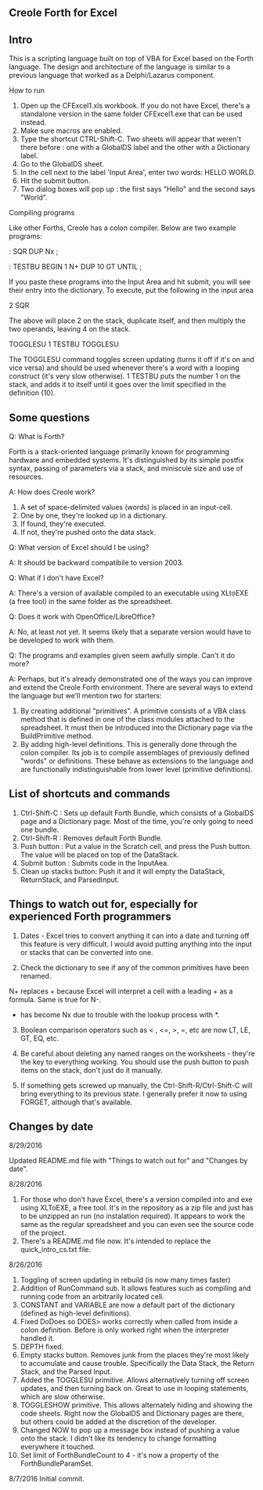 Creole Forth for Excel
----------------------

Intro
-----

This is a scripting language built on top of VBA for Excel based on the Forth language.
The design and architecture of the language is similar to a previous language that worked
as a Delphi/Lazarus component. 

How to run
1. Open up the CFExcel1.xls workbook. If you do not have Excel, there's a standalone version
   in the same folder CFExcel1.exe that can be used instead.
2. Make sure macros are enabled.
3. Type the shortcut CTRL-Shift-C. Two sheets will appear that weren't there before : one with
   a GlobalDS label and the other with a Dictionary label. 
4. Go to the GlobalDS sheet.
5. In the cell next to the label 'Input Area', enter two words: HELLO WORLD.
6. Hit the submit button.
7. Two dialog boxes will pop up : the first says "Hello" and the second says "World".

Compiling programs

Like other Forths, Creole has a colon compiler. Below are two example programs:

: SQR DUP Nx ;

: TESTBU BEGIN 1 N+ DUP 10 GT UNTIL ;

If you paste these programs into the Input Area and hit submit, you will see their entry into 
the dictionary. To execute, put the following in the input area

2 SQR

The above will place 2 on the stack, duplicate itself, and then multiply the two operands, 
leaving 4 on the stack.


TOGGLESU 1 TESTBU TOGGLESU

The TOGGLESU command toggles screen updating (turns it off if it's on and vice versa)
and should be used whenever there's a word with a looping construct (it's very slow otherwise).
1 TESTBU puts the number 1 on the stack, and adds it to itself until it goes over the limit
specified in the definition (10).   

Some questions 
--------------

Q: What is Forth? 

Forth is a stack-oriented language primarily known for programming hardware and embedded systems. It's 
distinguished by its simple postfix syntax, passing of parameters via a stack, and miniscule size and 
use of resources.    

A: How does Creole work?
1. A set of space-delimited values (words) is placed in an input-cell.
2. One by one, they're looked up in a dictionary.
3. If found, they're executed.
4. If not, they're pushed onto the data stack. 

Q: What version of Excel should I be using?

A: It should be backward compatibile to version 2003.

Q: What if I don't have Excel?

A: There's a version of available compiled to an executable using XLtoEXE (a free tool) in the same
folder as the spreadsheet.  

Q: Does it work with OpenOffice/LibreOffice?

A: No, at least not yet. It seems likely that a separate version would have to
be developed to work with them.  


Q: The programs and examples given seem awfully simple. Can't it do more?

A: Perhaps, but it's already demonstrated one of the ways you can improve and extend the Creole Forth environment.
There are several ways to extend the language but we'll mention two for starters:
1. By creating additional "primitives". A primitive consists of a VBA class method that is defined in one of the class modules
   attached to the spreadsheet. It must then be introduced into the Dictionary page via the BuildPrimitive method. 
2. By adding high-level definitions. This is generally done through the colon compiler. Its job is to compile assemblages
   of previously defined "words" or definitions. These behave as extensions to the language and are functionally indistinguishable 
   from lower level (primitive definitions). 

List of shortcuts and commands
------------------------------
1. Ctrl-Shift-C : Sets up default Forth Bundle, which consists of a GlobalDS page and a Dictionary page.
   Most of the time, you're only going to need one bundle. 
2. Ctrl-Shift-R : Removes default Forth Bundle.
3. Push button : Put a value in the Scratch cell,  and press the Push button. The value will be placed on
   top of the DataStack.
4. Submit button : Submits code in the InputAea.
5. Clean up stacks button: Push it and it will empty the DataStack, ReturnStack, and ParsedInput.

Things to watch out for, especially for experienced Forth programmers
---------------------------------------------------------------------

1. Dates - Excel tries to convert anything it can into a date and turning off this feature is very difficult. I would avoid putting anything into the input or stacks that can be converted into one. 

2. Check the dictionary to see if any of the common primitives have been renamed. 

N+ replaces + because Excel will interpret a cell with a leading + as a formula. Same is true for N-.
* has become Nx due to trouble with the lookup process with *.

3. Boolean comparison operators such as < , <=, >, =, etc are now LT, LE, GT, EQ, etc.

4. Be careful about deleting any named ranges on the worksheets - they're the key to everything working. You should use the push button to push items on the stack, don't just do it manually. 

5. If something gets screwed up manually, the Ctrl-Shift-R/Ctrl-Shift-C will bring everything to its previous state. I generally prefer it now to using FORGET, although that's available.


Changes by date
---------------

8/29/2016

Updated README.md file with "Things to watch out for" and "Changes by date".

8/28/2016

1. For those who don't have Excel, there's a version compiled into and exe using XLToEXE, a free tool. It's in the repository as a zip file
   and just has to be unzipped an run (no instalation required). It appears to work the same as the regular spreadsheet and you can even see 
   the source code of the project. 
2. There's a README.md file now. It's intended to replace the quick_intro_cs.txt file. 

8/26/2016

1. Toggling of screen updating in rebuild (is now many times faster)
2. Addition of RunCommand sub. It allows features such as compiling and running code from an arbitrarily located cell.
3. CONSTANT and VARIABLE are now a default part of the dictionary (defined as high-level definitions).
4. Fixed DoDoes so DOES> works correctly when called from inside a colon definition. Before is only worked right when
   the interpreter handled it.
5. DEPTH fixed.
6. Empty stacks button. Removes junk from the places they're most likely to accumulate and cause trouble. Specifically
   the Data Stack, the Return Stack, and the Parsed Input.
7. Added the TOGGLESU primitive. Allows alternatively turning off screen updates, and then turning back on. Great to use
   in looping statements, which are slow otherwise.
8. TOGGLESHOW primitive. This allows alternately hiding and showing the code sheets. Right now the GlobalDS and Dictionary
   pages are there, but others could be added at the discretion of the developer. 
9. Changed NOW to pop up a message box instead of pushing a value onto the stack. I didn't like its tendency to change formatting everywhere it 
   touched. 
10. Set limit of ForthBundleCount to 4 - it's now a property of the ForthBundleParamSet.

8/7/2016
Initial commit. 
